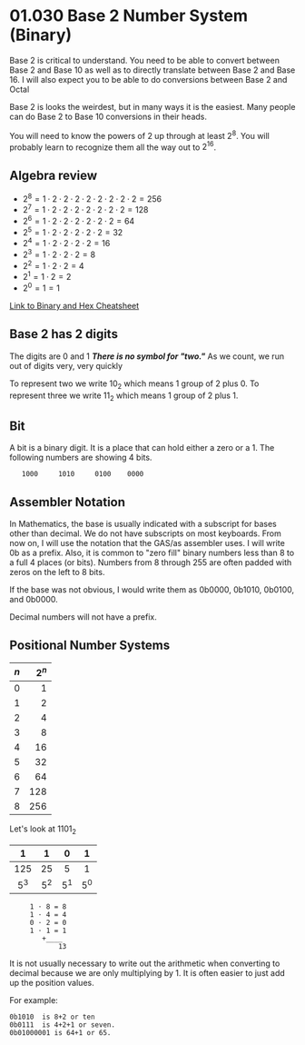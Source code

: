 # 01.030 Base 2 Number System (Binary)

Base 2 is critical to understand.  You need to be able to convert between Base 2 and Base 10 as well as to directly translate between Base 2 and Base 16.  I will also expect you to be able to do conversions between Base 2 and Octal

Base 2 is looks the weirdest, but in many ways it is the easiest.  Many people can do Base 2 to Base 10 conversions in their heads.

You will need to know the powers of 2 up through at least $2^8$.  You will probably learn to recognize them all the way out to $2^{16}$.

## Algebra review

* $2^8 = 1 \cdot 2 \cdot 2 \cdot 2 \cdot 2 \cdot 2 \cdot 2 \cdot 2 \cdot 2 = 256$
* $2^7 = 1 \cdot 2 \cdot 2 \cdot 2 \cdot 2 \cdot 2 \cdot 2 \cdot 2 = 128$
* $2^6 = 1 \cdot 2 \cdot 2 \cdot 2 \cdot 2 \cdot 2 \cdot 2 = 64$
* $2^5 = 1 \cdot 2 \cdot 2 \cdot 2 \cdot 2 \cdot 2 = 32$
* $2^4 = 1 \cdot 2 \cdot 2 \cdot 2 \cdot 2 = 16$
* $2^3 = 1 \cdot 2 \cdot 2 \cdot 2 = 8$
* $2^2 = 1 \cdot 2 \cdot 2 = 4$
* $2^1 = 1 \cdot 2 = 2$
* $2^0 = 1 = 1$

[Link to Binary and Hex Cheatsheet](https://github.com/noynaert/csc264/blob/main/videoNotes/unit01/cheatsheet.pdf)

## Base 2 has 2 digits

The digits are 0 and 1  ***There is no symbol for "two."*** As we count, we run out of digits very, very quickly

To represent two we write $10_2$ which means 1 group of 2 plus 0.  To represent three we write $11_2$ which means 1 group of 2 plus 1.

## Bit

A bit is a binary digit.  It is a place that can hold either a zero or a 1.  The following numbers are showing 4 bits.

```text
   1000     1010     0100    0000
```

## Assembler Notation

In Mathematics, the base is usually indicated with a subscript for bases other than decimal.  We do not have subscripts on most keyboards. From now on, I will use the notation that the GAS/as assembler uses.  I will write 0b as a prefix. Also, it is common to "zero fill" binary numbers less than 8 to a full 4 places (or bits).  Numbers from 8 through 255 are often padded with zeros on the left to 8 bits.

If the base was not obvious, I would write them as 0b0000, 0b1010, 0b0100, and 0b0000.

Decimal numbers will not have a prefix. 

## Positional Number Systems


$n$ | $2^n$
---|---:
0 | 1
1 | 2
2 | 4
3 | 8
4 | 16
5 | 32
6 | 64
7 | 128
8 | 256

Let's look at $1101_2$


1 | 1 |0|1
:---:|:---:|:---:|:---:
125|25|5|1
$5^3$ | $5^2$|$5^1$|$5^0$

```text
     1 ⋅ 8 = 8
     1 ⋅ 4 = 4
     0 ⋅ 2 = 0
     1 ⋅ 1 = 1
        +____
            13
```

It is not usually necessary to write out the arithmetic when converting to decimal because we are only multiplying by 1.  It is often easier to just add up the position values.

For example:

```text
0b1010  is 8+2 or ten
0b0111  is 4+2+1 or seven.
0b01000001 is 64+1 or 65.
```